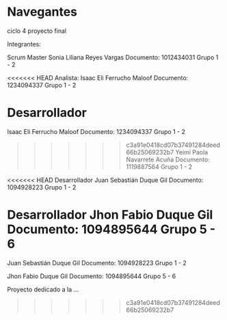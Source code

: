 # Navegantes
ciclo 4 proyecto final

Integrantes:

Scrum Master
Sonia Liliana Reyes Vargas
Documento: 1012434031
Grupo 1 - 2

<<<<<<< HEAD
Analista:
Isaac Eli Ferrucho Maloof
Documento: 1234094337
Grupo 1 - 2

Desarrollador
=======
Isaac Eli Ferrucho Maloof
Documento: 1234094337
Grupo 1 - 2
>>>>>>> c3a91e0418cd07b37491284deed66b25069232b7
Yeimi Paola Navarrete Acuña
Documento: 1119887564
Grupo 1 - 2

<<<<<<< HEAD
Desarrollador
Juan Sebastián Duque Gil
Documento: 1094928223
Grupo 1 - 2

Desarrollador
Jhon Fabio Duque Gil
Documento: 1094895644
Grupo 5 - 6
=======
Juan Sebastián Duque Gil
Documento:  1094928223
Grupo 1 - 2

Jhon Fabio Duque Gil
Documento: 1094895644
Grupo 5 - 6


Proyecto dedicado a la ...
>>>>>>> c3a91e0418cd07b37491284deed66b25069232b7

